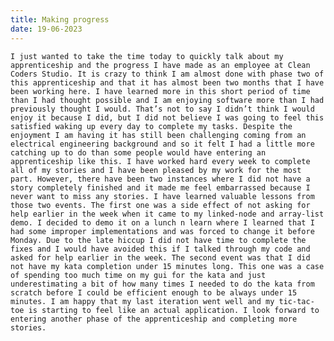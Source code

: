```yaml
---
title: Making progress
date: 19-06-2023
---
```



    I just wanted to take the time today to quickly talk about my apprenticeship and the progress I have made as an employee at Clean Coders Studio. It is crazy to think I am almost done with phase two of this apprenticeship and that it has almost been two months that I have been working here. I have learned more in this short period of time than I had thought possible and I am enjoying software more than I had previously thought I would. That’s not to say I didn’t think I would enjoy it because I did, but I did not believe I was going to feel this satisfied waking up every day to complete my tasks. Despite the enjoyment I am having it has still been challenging coming from an electrical engineering background and so it felt I had a little more catching up to do than some people would have entering an apprenticeship like this. I have worked hard every week to complete all of my stories and I have been pleased by my work for the most part. However, there have been two instances where I did not have a story completely finished and it made me feel embarrassed because I never want to miss any stories. I have learned valuable lessons from those two events. The first one was a side effect of not asking for help earlier in the week when it came to my linked-node and array-list demo. I decided to demo it on a lunch n learn where I learned that I had some improper implementations and was forced to change it before Monday. Due to the late hiccup I did not have time to complete the fixes and I would have avoided this if I talked through my code and asked for help earlier in the week. The second event was that I did not have my kata completion under 15 minutes long. This one was a case of spending too much time on my gui for the kata and just underestimating a bit of how many times I needed to do the kata from scratch before I could be efficient enough to be always under 15 minutes. I am happy that my last iteration went well and my tic-tac-toe is starting to feel like an actual application. I look forward to entering another phase of the apprenticeship and completing more stories. 
